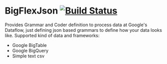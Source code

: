BigFlexJson [![Build Status](https://travis-ci.org/infsaulo/bigflexjson.svg?branch=master)](https://travis-ci.org/infsaulo/bigflexjson)
==========

Provides Grammar and Coder definition to process data at Google's Dataflow, just defining json based grammars to define how your data looks like. Supported kind of data and frameworks:

- Google BigTable
- Google BigQuery
- Simple text csv	